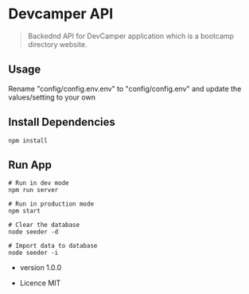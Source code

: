 # Devcamper API

> Backednd API for DevCamper application which is a bootcamp directory website.

## Usage

Rename "config/config.env.env" to "config/config.env" and update the values/setting to your own

## Install Dependencies

```
npm install
```

## Run App

```
# Run in dev mode
npm run server

# Run in production mode
npm start

# Clear the database
node seeder -d

# Import data to database
node seeder -i

```

- version 1.0.0

- Licence MIT
